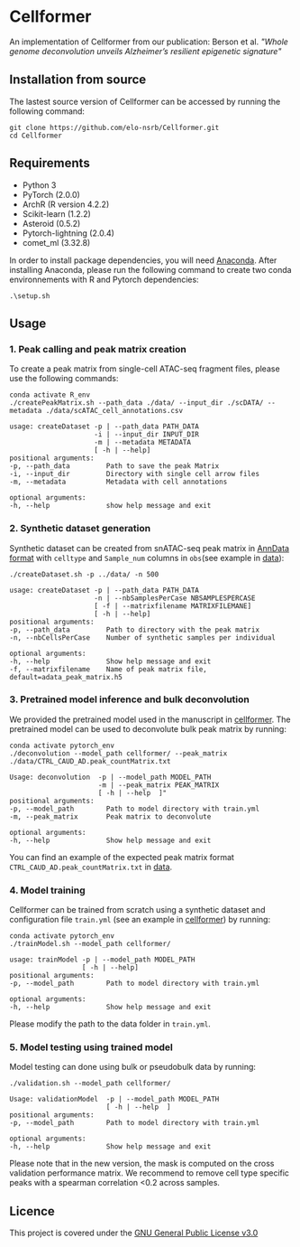 # Cellformer
An implementation of Cellformer from our publication: Berson et al. *"Whole genome deconvolution unveils Alzheimer’s resilient epigenetic signature"*

## Installation from source
The lastest source version of Cellformer can be accessed by running the following command:

```
git clone https://github.com/elo-nsrb/Cellformer.git
cd Cellformer
```

## Requirements

* Python 3
* PyTorch (2.0.0)
* ArchR (R version 4.2.2)
* Scikit-learn (1.2.2)
* Asteroid (0.5.2)
* Pytorch-lightning (2.0.4)
* comet_ml (3.32.8)

In order to install package dependencies, you will need [Anaconda](https://anaconda.org/). After installing Anaconda, please run the following command to create two conda environnements with R and Pytorch dependencies:

`.\setup.sh`

## Usage
### 1. Peak calling and peak matrix creation

To create a peak matrix from single-cell ATAC-seq fragment files, please use the following commands:

```
conda activate R_env
./createPeakMatrix.sh --path_data ./data/ --input_dir ./scDATA/ --metadata ./data/scATAC_cell_annotations.csv
```


```
usage: createDataset -p | --path_data PATH_DATA
                     -i | --input_dir INPUT_DIR
                     -m | --metadata METADATA
                     [ -h | --help]
positional arguments:
-p, --path_data         Path to save the peak Matrix
-i, --input_dir         Directory with single cell arrow files
-m, --metadata          Metadata with cell annotations

optional arguments:
-h, --help              show help message and exit
```

### 2. Synthetic dataset generation
Synthetic dataset can be created from snATAC-seq peak matrix in [AnnData format](https://anndata.readthedocs.io/en/latest/) with `celltype` and `Sample_num` columns in `obs`(see example in [data](https://github.com/elo-nsrb/Cellformer/tree/main/data)):

```
./createDataset.sh -p ../data/ -n 500
```

```
usage: createDataset -p | --path_data PATH_DATA
                     -n | --nbSamplesPerCase NBSAMPLESPERCASE
                     [ -f | --matrixfilename MATRIXFILEMANE]
                     [ -h | --help]
positional arguments:
-p, --path_data         Path to directory with the peak matrix
-n, --nbCellsPerCase    Number of synthetic samples per individual

optional arguments:
-h, --help              Show help message and exit
-f, --matrixfilename    Name of peak matrix file, default=adata_peak_matrix.h5
```

### 3. Pretrained model inference and bulk deconvolution
We provided the pretrained model used in the manuscript in [cellformer](https://github.com/elo-nsrb/Cellformer/tree/main/cellformer). The pretrained model can be used to deconvolute bulk peak matrix by running:

```
conda activate pytorch_env
./deconvolution --model_path cellformer/ --peak_matrix ./data/CTRL_CAUD_AD.peak_countMatrix.txt
```

```
Usage: deconvolution  -p | --model_path MODEL_PATH
                      -m | --peak_matrix PEAK_MATRIX
                      [ -h | --help  ]"
positional arguments:
-p, --model_path        Path to model directory with train.yml
-m, --peak_matrix       Peak matrix to deconvolute

optional arguments:
-h, --help              Show help message and exit
```
You can find an example of the expected peak matrix format `CTRL_CAUD_AD.peak_countMatrix.txt` in [data](https://github.com/elo-nsrb/Cellformer/tree/main/data).

### 4. Model training

Cellformer can be trained from scratch using a synthetic dataset and configuration file `train.yml` (see an example in [cellformer](https://github.com/elo-nsrb/Cellformer/tree/main/cellformer)) by running:
```
conda activate pytorch_env
./trainModel.sh --model_path cellformer/
```

```
usage: trainModel -p | --model_path MODEL_PATH
                  [ -h | --help]
positional arguments:
-p, --model_path        Path to model directory with train.yml

optional arguments:
-h, --help              Show help message and exit
```
Please modify the path to the data folder in `train.yml`.

### 5. Model testing using trained model
Model testing can done using bulk or pseudobulk data by running:

```
./validation.sh --model_path cellformer/ 
```

```
Usage: validationModel  -p | --model_path MODEL_PATH
                        [ -h | --help  ]
positional arguments:
-p, --model_path        Path to model directory with train.yml

optional arguments:
-h, --help              Show help message and exit
```
Please note that in the new version, the mask is computed on the cross validation performance matrix. We recommend to remove cell type specific peaks with a spearman correlation <0.2 across samples.
## Licence
This project is covered under the [GNU General Public License v3.0](https://github.com/elo-nsrb/Cellformer/blob/main/LICENSE)
